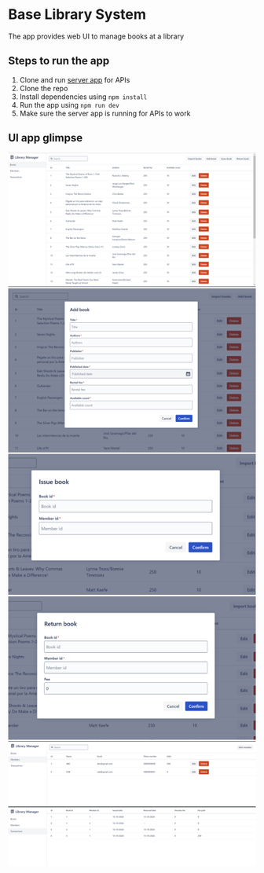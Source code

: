 # Base Library System
The app provides web UI to manage books at a library

## Steps to run the app
1. Clone and run [server app](https://github.com/hafeezulkareem/library_management_backend_django) for APIs
2. Clone the repo
3. Install dependencies using `npm install`
4. Run the app using `npm run dev`
5. Make sure the server app is running for APIs to work

## UI app glimpse
![books](https://github.com/hafeezulkareem/repos_images/blob/main/books.png?raw=true)
![add_book](https://github.com/hafeezulkareem/repos_images/blob/main/add_book.png?raw=true)
![issue_book](https://github.com/hafeezulkareem/repos_images/blob/main/issue_book.png?raw=true)
![return_book](https://github.com/hafeezulkareem/repos_images/blob/main/return_book.png?raw=true)
![members](https://github.com/hafeezulkareem/repos_images/blob/main/members.png?raw=true)
![transactions](https://github.com/hafeezulkareem/repos_images/blob/main/transactions.png?raw=true)
